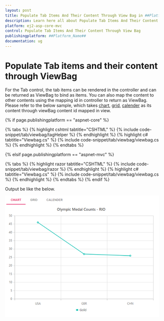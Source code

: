 ```yaml
---
layout: post
title: Populate Tab Items And Their Content Through View Bag in ##Platform_Name## Tab Component
description: Learn here all about Populate Tab Items And Their Content Through View Bag in Syncfusion ##Platform_Name## Tab component and more.
platform: ej2-asp-core-mvc
control: Populate Tab Items And Their Content Through View Bag
publishingplatform: ##Platform_Name##
documentation: ug
---
```



# Populate Tab items and their content through ViewBag

For the Tab control, the tab items can be rendered in the controller and can be returned as ViewBag to bind as items. You can also map the content to other contents using the mapping id in controller to return as ViewBag.
Please refer to the below sample, which takes [chart](../../chart), [grid](../../grid), [calender](../../calendar) as its content through viewBag content id mapped in view.

{% if page.publishingplatform == "aspnet-core" %}

{% tabs %}
{% highlight cshtml tabtitle="CSHTML" %}
{% include code-snippet/tab/viewbag/tagHelper %}
{% endhighlight %}
{% highlight c# tabtitle="Viewbag.cs" %}
{% include code-snippet/tab/viewbag/viewbag.cs %}
{% endhighlight %}
{% endtabs %}

{% elsif page.publishingplatform == "aspnet-mvc" %}

{% tabs %}
{% highlight razor tabtitle="CSHTML" %}
{% include code-snippet/tab/viewbag/razor %}
{% endhighlight %}
{% highlight c# tabtitle="Viewbag.cs" %}
{% include code-snippet/tab/viewbag/viewbag.cs %}
{% endhighlight %}
{% endtabs %}
{% endif %}



Output be like the below.

![content template](../images/viewbag.PNG)
